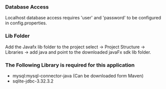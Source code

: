 ### Database Access
Localhost database access requires 'user' and 'password' to be configured in config.properties.

### Lib Folder
Add the Javafx lib folder to the project select -> Project Structure -> Libraries -> add java and point to the downloaded javaFx sdk lib folder.

### The Following Library is required for this application
* mysql:mysql-connector-java (Can be downloaded form Maven)
* sqlite-jdbc-3.32.3.2